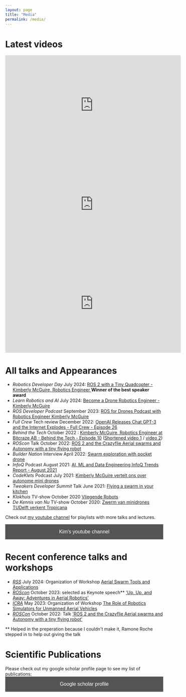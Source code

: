 ```yaml
---
layout: page
title: "Media"
permalink: /media/
---
```

# Latest videos
<iframe width="560" height="315" src="https://www.youtube.com/embed/rtgt9Z1cPas?si=39efg_Dg70vcnBjZ" title="YouTube video player" frameborder="0" allow="accelerometer; autoplay; clipboard-write; encrypted-media; gyroscope; picture-in-picture; web-share" referrerpolicy="strict-origin-when-cross-origin" allowfullscreen></iframe>
<iframe width="560" height="315" src="https://www.youtube.com/embed/GvQmUqSZOGA?si=cMXrGsRTXIz9PQcz" title="YouTube video player" frameborder="0" allow="accelerometer; autoplay; clipboard-write; encrypted-media; gyroscope; picture-in-picture; web-share" referrerpolicy="strict-origin-when-cross-origin" allowfullscreen></iframe>
<iframe width="560" height="315" src="https://www.youtube.com/embed/afjWEPjP49c" title="YouTube video player" frameborder="0" allow="accelerometer; autoplay; clipboard-write; encrypted-media; gyroscope; picture-in-picture; web-share" allowfullscreen></iframe>

# All talks and Appearances
* *Robotics Developer Day* July 2024: [ROS 2 with a Tiny Quadcopter - Kimberly McGuire, Robotics Engineer ](https://youtu.be/rtgt9Z1cPas) **Winner of the best speaker award**
* *Learn Robotics and AI* July 2024: [Become a Drone Robotics Engineer - Kimberly McGuire ](https://youtu.be/GvQmUqSZOGA)
* *ROS Developer Podcast* September 2023: [ROS for Drones Podcast with Robotics Engineer Kimberly McGuire](https://www.theconstructsim.com/124-ros-for-drones/)
* *Full Crew* Tech review December 2022: [OpenAI Releases Chat GPT-3 and the Internet Explodes - Full Crew - Episode 26](https://youtu.be/g71o83jRyXA)
* *Behind the Tech* October 2022 : [Kimberly McGuire, Robotics Engineer at Bitcraze AB - Behind the Tech - Episode 10](https://youtu.be/J_2shn1kxEM) ([Shortened video 1](https://youtu.be/NqzLhCWU7_Y) / [video 2](https://youtu.be/YSf63yghmq8))
* *ROScon* Talk October 2022: [ROS 2 and the Crazyflie Aerial swarms and Autonomy with a tiny flying robot](https://vimeo.com/showcase/9954564/video/767140197)
* *Builder Nation* Interview April 2022: [Swarm exploration with pocket drone](https://youtu.be/I_kD1LQyIPc)
* *InfoQ* Podcast August 2021: [AI, ML and Data Engineering InfoQ Trends Report - August 2021](https://www.infoq.com/articles/ai-ml-data-engineering-trends-2021/)
* *CodeKlets* Podcast July 2021: [Kimberly McGuire vertelt ons over autonome mini drones](https://codeklets.nl/posts/s02e11-kimberly-over-autonome-mini-drones)
* *Tweakers Developer Summit* Talk June 2021: [Flying a swarm in your kitchen](https://youtu.be/8UfDMEfEcIc)
* *Klokhuis* TV-show October 2020 [Vliegende Robots](https://www.hetklokhuis.nl/tv-uitzending/4482/Vliegende-robots?fbclid=IwAR2AkXTmNKiQBmSAdRNYypPjsDOtFD1A7t51WPOoib9_ZHPW-bsRaORO6rY)
* *De Kennis van Nu* TV-show October 2020: [Zwerm van minidrones TUDelft verkent Tropicana](https://youtu.be/t4BkcxPYxDY)

Check out [my youtube channel](https://www.youtube.com/channel/UCRPVP3M1cP8aGyS2F_b1vww) for playlists with more talks and lectures.


<a href="https://www.youtube.com/channel/UCRPVP3M1cP8aGyS2F_b1vww"><button style="background-color: #555555;
        border: none;
        color: white;
        padding: 15px 32px;
        text-align: center;
        text-decoration: none;
        display: inline-block;
        font-size: 16px;
        width: 100%;
        cursor: pointer">Kim's youtube channel</button></a>


# Recent conference talks and workshops

* *[RSS](https://roboticsconference.org/)* July 2024: Organization of Workshop [Aerial Swarm Tools and Applications](https://imrclab.github.io/workshop-aerial-swarms-rss2024/)
* *[ROScon](https://roscon.ros.org/2023)* October 2023: selected as Keynote speech** ['Up, Up, and Away: Adventures in Aerial Robotics'](https://vimeo.com/879001926/02a07b8277)
* *[ICRA](https://www.icra2023.org/)* May 2023: Organization of Workshop [The Role of Robotics Simulators for Unmanned Aerial Vehicles](https://imrclab.github.io/workshop-uav-sims-icra2023/)
* *[ROSCon](https://roscon.ros.org/2022)*  October 2022: Talk ['ROS 2 and the Crazyflie Aerial swarms and Autonomy with a tiny flying robot'](https://vimeo.com/showcase/9954564/video/767140197)

** Helped in the preperation because I couldn't make it, Ramone Roche stepped in to help out giving the talk

# Scientific Publications

Please check out my google scholar profile page to see my list of publications:
<a href="https://scholar.google.com/citations?hl=en&user=Mu4nP2QAAAAJ"><button style="background-color: #555555;
        border: none;
        color: white;
        padding: 15px 32px;
        text-align: center;
        text-decoration: none;
        display: inline-block;
        font-size: 16px;
        width: 100%;
        cursor: pointer">Google scholar profile</button></a>

